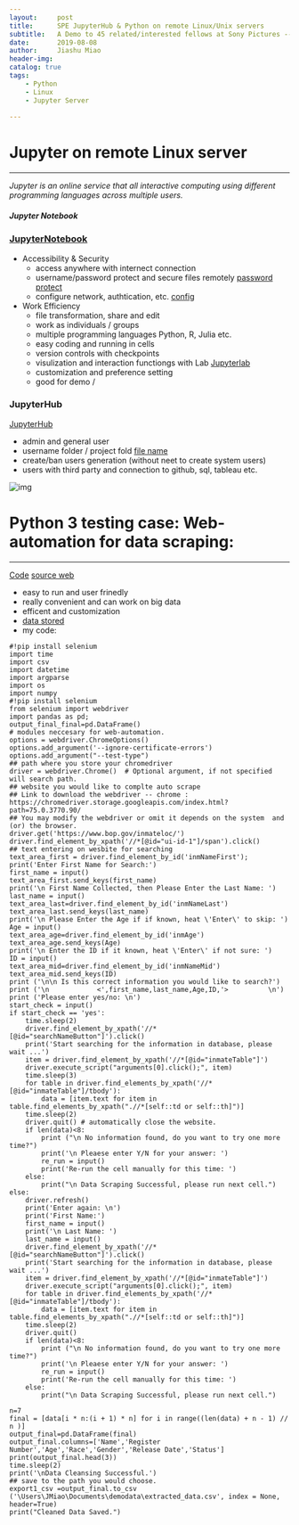 ```yaml
---
layout:     post
title:      SPE JupyterHub & Python on remote Linux/Unix servers
subtitle:   A Demo to 45 related/interested fellows at Sony Pictures -- Architecture for R , Python and Julia environments with Corporate Data Science Project Initiatives. 
date:       2019-08-08
author:     Jiashu Miao
header-img: 
catalog: true
tags:
    - Python
    - Linux
    - Jupyter Server
    
---
```


# Jupyter on remote Linux server
------------------------------------------------
*Jupyter is an online service that all interactive computing using different programming languages across multiple users.*
##### Jupyter Notebook
### [JupyterNotebook](http://localhost:8888/login)
- Accessibility & Security
    - access anywhere with internect connection 
    - username/password protect and secure files remotely [password protect](http://localhost:8888/login)
    - configure network, authtication, etc.  [config](https://github.com/michaelmiaomiao/SPE/blob/master/jupyter_notebook_config.py)
- Work Efficiency
	- file transformation, share and edit 
    - work as individuals / groups 
    - multiple programming languages Python, R, Julia etc. 
    - easy coding and running in cells
    - version controls with checkpoints 
    - visulization and interaction functiongs with Lab [Jupyterlab](https://hub.gke.mybinder.org/user/jupyterlab-jupyterlab-demo-dxmskblw/lab)
    - customization and preference setting 
    - good for demo / 

### JupyterHub 
[JupyterHub](http://usdl646.spe.sony.com:8888/hub/login)

- admin and general user 
- username folder / project fold [file name](http://usdl646.spe.sony.com:8888/user/tom/terminals/1)
- create/ban users generation (without neet to create system users) 
- users with third party and connection to github, sql, tableau etc. 

![img](https://jupyterhub.readthedocs.io/en/stable/_images/jhub-fluxogram.jpeg)

# Python 3 testing case: Web-automation for data scraping: 
------------------------------------------------------------
[Code](http://localhost:8888/notebooks/Documents/web_automation.ipynb)
[source web](https://www.bop.gov/inmateloc/)
- easy to run and user frinedly 
- really convenient and can work on big data 
- efficent and customization 
- [data stored](http://localhost:8888/tree/Documents/demodata)
- my code: 
```
#!pip install selenium
import time
import csv
import datetime
import argparse
import os
import numpy
#!pip install selenium
from selenium import webdriver
import pandas as pd;
output_final_final=pd.DataFrame()
# modules neccesary for web-automation.
options = webdriver.ChromeOptions()
options.add_argument('--ignore-certificate-errors')
options.add_argument("--test-type")
## path where you store your chromedriver 
driver = webdriver.Chrome()  # Optional argument, if not specified will search path.
## website you would like to complte auto scrape
## Link to download the webdriver -- chrome : https://chromedriver.storage.googleapis.com/index.html?path=75.0.3770.90/
## You may modify the webdriver or omit it depends on the system  and (or) the browser.
driver.get('https://www.bop.gov/inmateloc/')
driver.find_element_by_xpath('//*[@id="ui-id-1"]/span').click()
## text entering on wesbite for searching
text_area_first = driver.find_element_by_id('inmNameFirst');
print('Enter First Name for Search:')
first_name = input()
text_area_first.send_keys(first_name)
print('\n First Name Collected, then Please Enter the Last Name: ')
last_name = input()
text_area_last=driver.find_element_by_id('inmNameLast')
text_area_last.send_keys(last_name)
print('\n Please Enter the Age if if known, heat \'Enter\' to skip: ')
Age = input()
text_area_age=driver.find_element_by_id('inmAge')
text_area_age.send_keys(Age)
print('\n Enter the ID if it known, heat \'Enter\' if not sure: ')
ID = input()
text_area_mid=driver.find_element_by_id('inmNameMid')
text_area_mid.send_keys(ID)
print ('\n\n Is this correct information you would like to search?')
print ('\n            <',first_name,last_name,Age,ID,'>          \n')
print ('Please enter yes/no: \n')
start_check = input()
if start_check == 'yes':
    time.sleep(2)
    driver.find_element_by_xpath('//*[@id="searchNameButton"]').click()
    print('Start searching for the information in database, please wait ...')
    item = driver.find_element_by_xpath('//*[@id="inmateTable"]')
    driver.execute_script("arguments[0].click();", item)
    time.sleep(3)
    for table in driver.find_elements_by_xpath('//*[@id="inmateTable"]/tbody'):
        data = [item.text for item in table.find_elements_by_xpath(".//*[self::td or self::th]")]
    time.sleep(2)
    driver.quit() # automatically close the website. 
    if len(data)<8:
        print ("\n No information found, do you want to try one more time?")        
        print('\n Pleaese enter Y/N for your answer: ')
        re_run = input()
        print('Re-run the cell manually for this time: ')
    else:
        print("\n Data Scraping Successful, please run next cell.")
else:
    driver.refresh()
    print('Enter again: \n')
    print('First Name:')
    first_name = input()
    print('\n Last Name: ')
    last_name = input()
    driver.find_element_by_xpath('//*[@id="searchNameButton"]').click()
    print('Start searching for the information in database, please wait ...')
    item = driver.find_element_by_xpath('//*[@id="inmateTable"]')
    driver.execute_script("arguments[0].click();", item)
    for table in driver.find_elements_by_xpath('//*[@id="inmateTable"]/tbody'):
        data = [item.text for item in table.find_elements_by_xpath(".//*[self::td or self::th]")]
    time.sleep(2)
    driver.quit()
    if len(data)<8:
        print ("\n No information found, do you want to try one more time?")        
        print('\n Pleaese enter Y/N for your answer: ')
        re_run = input()
        print('Re-run the cell manually for this time: ')
    else:
        print("\n Data Scraping Successful, please run next cell.")
    
n=7
final = [data[i * n:(i + 1) * n] for i in range((len(data) + n - 1) // n )]  
output_final=pd.DataFrame(final)
output_final.columns=['Name','Register Number','Age','Race','Gender','Release Date','Status']
print(output_final.head(3))
time.sleep(2)
print('\nData Cleansing Successful.')
## save to the path you would choose.
export1_csv =output_final.to_csv ('\Users\JMiao\Documents\demodata\extracted_data.csv', index = None, header=True)
print("Cleaned Data Saved.")   
    

``` 
